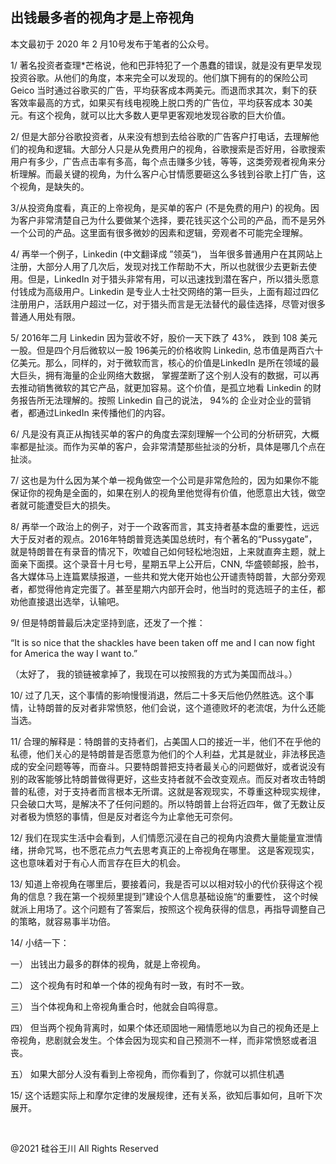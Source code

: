 ## 出钱最多者的视角才是上帝视角

本文最初于 2020 年 2 月10号发布于笔者的公众号。

1/ 著名投资者查理*芒格说，他和巴菲特犯了一个愚蠢的错误，就是没有更早发现投资谷歌。从他们的角度，本来完全可以发现的。他们旗下拥有的的保险公司
Geico 当时通过谷歌买的广告，平均获客成本两美元。而退而求其次，剩下的获客效率最高的方式，如果买有线电视晚上脱口秀的广告位，平均获客成本
30美元。有这个视角，就可以比大多数人更早更客观地发现谷歌的巨大价值。

2/
但是大部分谷歌投资者，从来没有想到去给谷歌的广告客户打电话，去理解他们的视角和逻辑。大部分人只是从免费用户的视角，谷歌搜索是否好用，谷歌搜索用户有多少，广告点击率有多高，每个点击赚多少钱，等等，这类旁观者视角来分析理解。而最关键的视角，为什么客户心甘情愿要砸这么多钱到谷歌上打广告，这个视角，是缺失的。

3/从投资角度看，真正的上帝视角，是买单的客户 (不是免费的用户)
的视角。因为客户非常清楚自己为什么要做某个选择，要花钱买这个公司的产品，而不是另外一个公司的产品。这里面有很多微妙的因素和逻辑，旁观者不可能完全理解。

4/ 再举一个例子，Linkedin (中文翻译成 ”领英“)， 当年很多普通用户在其网站上注册，大部分人用了几次后，发现对找工作帮助不大，所以也就很少去更新去使用。但是，LinkedIn
对于猎头非常有用，可以迅速找到潜在客户，所以猎头愿意付钱成为高级用户。Linkedin
是专业人士社交网络的第一巨头，上面有超过四亿注册用户，活跃用户超过一亿，对于猎头而言是无法替代的最佳选择，尽管对很多普通人用处有限。

5/ 2016年二月 Linkedin 因为营收不好，股价一天下跌了 43%， 跌到 108 美元一股。但是四个月后微软以一股 196美元的价格收购
Linkedin, 总市值是两百六十亿美元。那么，同样的，对于微软而言，核心的价值是LinkedIn 是所在领域的最大巨头，拥有海量的企业网络大数据，
掌握垄断了这个别人没有的数据，可以再去推动销售微软的其它产品，就更加容易。这个价值，是孤立地看 Linkedin 的财务报告所无法理解的。按照
Linkedin 自己的说法， 94%的 企业对企业的营销者，都通过LinkedIn 来传播他们的内容。

6/ 凡是没有真正从掏钱买单的客户的角度去深刻理解一个公司的分析研究，大概率都是扯淡。而作为买单的客户，会非常清楚那些扯淡的分析，具体是哪几个点在扯淡。

7/ 这也是为什么因为某个单一视角做空一个公司是非常危险的，因为如果你不能保证你的视角是全面的，如果在别人的视角里他觉得有价值，他愿意出大钱，做空者就可能遭受巨大的损失。

8/
再举一个政治上的例子，对于一个政客而言，其支持者基本盘的重要性，远远大于反对者的观点。2016年特朗普竞选美国总统时，有个著名的“Pussygate&#8221;，就是特朗普在有录音的情况下，吹嘘自己如何轻松地泡妞，上来就直奔主题，就上面亲下面摸。这个录音十月七号，星期五早上公开后，CNN,
华盛顿邮报，脸书，各大媒体马上连篇累牍报道，一些共和党大佬开始也公开谴责特朗普，大部分旁观者，都觉得他肯定完蛋了。甚至星期六内部开会时，他当时的竞选班子的主任，都劝他直接退出选举，认输吧。

9/ 但是特朗普最后决定坚持到底，还发了一个推：

“It is so nice that the shackles have been taken off me and I can now fight for America the way I want to.”

（太好了， 我的锁链被拿掉了，我现在可以按照我的方式为美国而战斗。）

10/ 过了几天，这个事情的影响慢慢消退，然后二十多天后他仍然胜选。这个事情，让特朗普的反对者非常愤怒，他们会说，这个道德败坏的老流氓，为什么还能当选。

11/
合理的解释是：特朗普的支持者们，占美国人口的接近一半，他们不在乎他的私德，他们关心的是特朗普是否愿意为他们的个人利益，尤其是就业，非法移民造成的安全问题等等，而奋斗。只要特朗普把支持者最关心的问题做好，或者说没有别的政客能够比特朗普做得更好，这些支持者就不会改变观点。而反对者攻击特朗普的私德，对于支持者而言根本无所谓。这就是客观现实，不尊重这种现实规律，只会破口大骂，是解决不了任何问题的。所以特朗普上台将近四年，做了无数让反对者极为愤怒的事情，但是反对者迄今为止拿他无可奈何。

12/ 我们在现实生活中会看到，人们情愿沉浸在自己的视角内浪费大量能量宣泄情绪，拼命咒骂，也不愿花点力气去思考真正的上帝视角在哪里。
这是客观现实，这也意味着对于有心人而言存在巨大的机会。

13/ 知道上帝视角在哪里后，要接着问，我是否可以以相对较小的代价获得这个视角的信息？我在第一个视频里提到”建设个人信息基础设施“的重要性，
这个时候就派上用场了。这个问题有了答案后，按照这个视角获得的信息，再指导调整自己的策略，就容易事半功倍。

14/ 小结一下：

一） 出钱出力最多的群体的视角，就是上帝视角。

二） 这个视角有时和单一个体的视角有时一致，有时不一致。

三） 当个体视角和上帝视角重合时，他就会自鸣得意。

四） 但当两个视角背离时，如果个体还顽固地一厢情愿地以为自己的视角还是上帝视角，悲剧就会发生。个体会因为现实和自己预测不一样，而非常愤怒或者沮丧。

五） 如果大部分人没有看到上帝视角，而你看到了，你就可以抓住机遇

15/ 这个话题实际上和摩尔定律的发展规律，还有关系，欲知后事如何，且听下次展开。

&nbsp;

@2021 硅谷王川 All Rights Reserved

